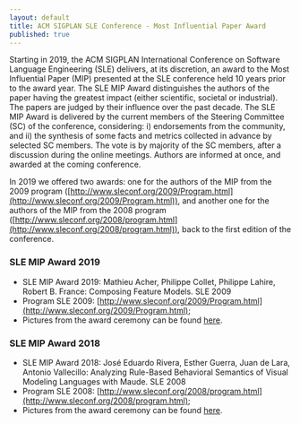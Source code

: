 ```yaml
---
layout: default
title: ACM SIGPLAN SLE Conference - Most Influential Paper Award
published: true
---
```



Starting in 2019, the ACM SIGPLAN International Conference on Software Language Engineering (SLE) delivers, at its discretion, an award to the Most Influential Paper (MIP) presented at the SLE conference held 10 years prior to the award year. The SLE MIP Award distinguishes the authors of the paper having the greatest impact (either scientific, societal or industrial). The papers are judged by their influence over the past decade. The SLE MIP Award is delivered by the current members of the Steering Committee (SC) of the conference, considering: i) endorsements from the community, and ii) the synthesis of some facts and metrics collected in advance by selected SC members. The vote is by majority of the SC members, after a discussion during the online meetings. Authors are informed at once, and awarded at the coming conference.  

In 2019 we offered two awards: one for the authors of the MIP from the 2009 program ([http://www.sleconf.org/2009/Program.html](http://www.sleconf.org/2009/Program.html)), and another one for the authors of the MIP from the 2008 program ([http://www.sleconf.org/2008/program.html](http://www.sleconf.org/2008/program.html)), back to the first edition of the conference.

### SLE MIP Award 2019

- SLE MIP Award 2019: Mathieu Acher, Philippe Collet, Philippe Lahire, Robert B. France: Composing Feature Models. SLE 2009
- Program SLE 2009: [http://www.sleconf.org/2009/Program.html](http://www.sleconf.org/2009/Program.html); 
- Pictures from the award ceremony can be found [here](http://bit.ly/sle19-photos).


### SLE MIP Award 2018

- SLE MIP Award 2018: José Eduardo Rivera, Esther Guerra, Juan de Lara, Antonio Vallecillo: Analyzing Rule-Based Behavioral Semantics of Visual Modeling Languages with Maude. SLE 2008
- Program SLE 2008: [http://www.sleconf.org/2008/program.html](http://www.sleconf.org/2008/program.html); 
- Pictures from the award ceremony can be found [here](http://bit.ly/sle19-photos).
